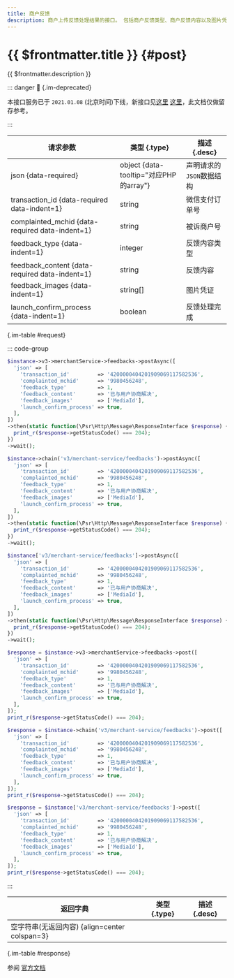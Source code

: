 ```yaml
---
title: 商户反馈
description: 商户上传反馈处理结果的接口。 包括商户反馈类型、商户反馈内容以及图片凭证。 其中上传图片凭证需首先调用“商户上传反馈图片”接口，得到图片id，再将id填入请求。
---
```


# {{ $frontmatter.title }} {#post}

{{ $frontmatter.description }}

::: danger :no_entry_sign: {.im-deprecated}

本接口服务已于 `2021.01.08` (北京时间)下线，新接口见[这里](/openapi/v3/merchant-service/complaints-v2/{complaint_id}/response) [这里](/openapi/v3/merchant-service/complaints-v2/{complaint_id}/complete)，此文档仅做留存参考。

:::

| 请求参数 | 类型 {.type} | 描述 {.desc}
| --- | --- | ---
| json {data-required} | object {data-tooltip="对应PHP的array"} | 声明请求的`JSON`数据结构
| transaction_id {data-required data-indent=1} | string | 微信支付订单号
| complainted_mchid {data-required data-indent=1} | string | 被诉商户号
| feedback_type {data-indent=1} | integer | 反馈内容类型
| feedback_content {data-required data-indent=1} | string | 反馈内容
| feedback_images {data-indent=1} | string[] | 图片凭证
| launch_confirm_process {data-indent=1} | boolean | 反馈处理完成

{.im-table #request}

::: code-group

```php [异步纯链式]
$instance->v3->merchantService->feedbacks->postAsync([
  'json' => [
    'transaction_id'         => '4200000404201909069117582536',
    'complainted_mchid'      => '9980456248',
    'feedback_type'          => 1,
    'feedback_content'       => '已与用户协商解决',
    'feedback_images'        => ['MediaId'],
    'launch_confirm_process' => true,
  ],
])
->then(static function(\Psr\Http\Message\ResponseInterface $response) {
  print_r($response->getStatusCode() === 204);
})
->wait();
```

```php [异步声明式]
$instance->chain('v3/merchant-service/feedbacks')->postAsync([
  'json' => [
    'transaction_id'         => '4200000404201909069117582536',
    'complainted_mchid'      => '9980456248',
    'feedback_type'          => 1,
    'feedback_content'       => '已与用户协商解决',
    'feedback_images'        => ['MediaId'],
    'launch_confirm_process' => true,
  ],
])
->then(static function(\Psr\Http\Message\ResponseInterface $response) {
  print_r($response->getStatusCode() === 204);
})
->wait();
```

```php [异步属性式]
$instance['v3/merchant-service/feedbacks']->postAsync([
  'json' => [
    'transaction_id'         => '4200000404201909069117582536',
    'complainted_mchid'      => '9980456248',
    'feedback_type'          => 1,
    'feedback_content'       => '已与用户协商解决',
    'feedback_images'        => ['MediaId'],
    'launch_confirm_process' => true,
  ],
])
->then(static function(\Psr\Http\Message\ResponseInterface $response) {
  print_r($response->getStatusCode() === 204);
})
->wait();
```

```php [同步纯链式]
$response = $instance->v3->merchantService->feedbacks->post([
  'json' => [
    'transaction_id'         => '4200000404201909069117582536',
    'complainted_mchid'      => '9980456248',
    'feedback_type'          => 1,
    'feedback_content'       => '已与用户协商解决',
    'feedback_images'        => ['MediaId'],
    'launch_confirm_process' => true,
  ],
]);
print_r($response->getStatusCode() === 204);
```

```php [同步声明式]
$response = $instance->chain('v3/merchant-service/feedbacks')->post([
  'json' => [
    'transaction_id'         => '4200000404201909069117582536',
    'complainted_mchid'      => '9980456248',
    'feedback_type'          => 1,
    'feedback_content'       => '已与用户协商解决',
    'feedback_images'        => ['MediaId'],
    'launch_confirm_process' => true,
  ],
]);
print_r($response->getStatusCode() === 204);
```

```php [同步属性式]
$response = $instance['v3/merchant-service/feedbacks']->post([
  'json' => [
    'transaction_id'         => '4200000404201909069117582536',
    'complainted_mchid'      => '9980456248',
    'feedback_type'          => 1,
    'feedback_content'       => '已与用户协商解决',
    'feedback_images'        => ['MediaId'],
    'launch_confirm_process' => true,
  ],
]);
print_r($response->getStatusCode() === 204);
```

:::

| 返回字典 | 类型 {.type} | 描述 {.desc}
| --- | --- | ---
| 空字符串(无返回内容) {align=center colspan=3}

{.im-table #response}

参阅 [官方文档](https://pay.weixin.qq.com/wiki/doc/apiv3/wxpay/tool/merchant-service/chapter3_6.shtml)
